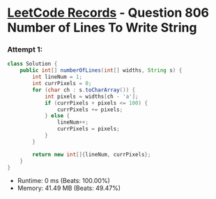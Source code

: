 # [LeetCode Records](../../README.md) - Question 806 Number of Lines To Write String

### Attempt 1: 
```java
class Solution {
    public int[] numberOfLines(int[] widths, String s) {
        int lineNum = 1;
        int currPixels = 0;
        for (char ch : s.toCharArray()) {
            int pixels = widths[ch - 'a'];
            if (currPixels + pixels <= 100) {
                currPixels += pixels;
            } else {
                lineNum++;
                currPixels = pixels;
            }
        }

        return new int[]{lineNum, currPixels};
    }
}
```
- Runtime: 0 ms (Beats: 100.00%)
- Memory: 41.49 MB (Beats: 49.47%)

<br>
